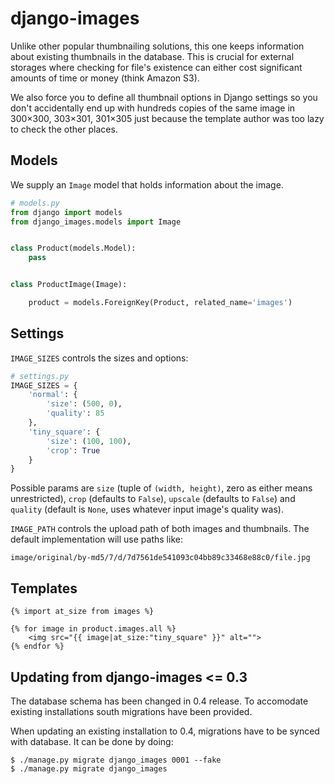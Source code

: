 django-images
=============

Unlike other popular thumbnailing solutions, this one keeps information
about existing thumbnails in the database. This is crucial for external
storages where checking for file's existence can either cost significant
amounts of time or money (think Amazon S3).

We also force you to define all thumbnail options in Django settings so
you don't accidentally end up with hundreds copies of the same image in
300×300, 303×301, 301×305 just because the template author was too lazy
to check the other places.


Models
------

We supply an `Image` model that holds information about the image.

```python
# models.py
from django import models
from django_images.models import Image


class Product(models.Model):
    pass


class ProductImage(Image):

    product = models.ForeignKey(Product, related_name='images')
```


Settings
--------

`IMAGE_SIZES` controls the sizes and options:

```python
# settings.py
IMAGE_SIZES = {
    'normal': {
        'size': (500, 0),
        'quality': 85
    },
    'tiny_square': {
        'size': (100, 100),
        'crop': True
    }
}
```

Possible params are `size` (tuple of `(width, height)`, zero as either
means unrestricted), `crop` (defaults to `False`), `upscale` (defaults to
`False`) and `quality` (default is `None`, uses whatever input image's
quality was).

`IMAGE_PATH` controls the upload path of both images and thumbnails. The
default implementation will use paths like:

```
image/original/by-md5/7/d/7d7561de541093c04bb89c33468e88c0/file.jpg
```


Templates
---------

```html+django
{% import at_size from images %}

{% for image in product.images.all %}
    <img src="{{ image|at_size:"tiny_square" }}" alt="">
{% endfor %}
```


Updating from django-images <= 0.3
----------------------------------

The database schema has been changed in 0.4 release. To accomodate
existing installations south migrations have been provided.

When updating an existing installation to 0.4, migrations have to be synced
with database. It can be done by doing:

```
$ ./manage.py migrate django_images 0001 --fake
$ ./manage.py migrate django_images
```
